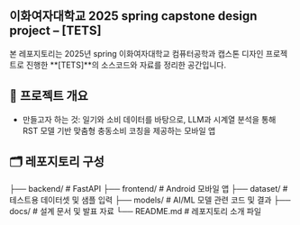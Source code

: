 ## 이화여자대학교 2025 spring capstone design project – [TETS]

본 레포지토리는 2025년 spring 이화여자대학교 컴퓨터공학과 캡스톤 디자인 프로젝트로 진행한 **[TETS]**의 소스코드와 자료를 정리한 공간입니다.

## 📌 프로젝트 개요

- 만들고자 하는 것: 일기와 소비 데이터를 바탕으로, LLM과 시계열 분석을 통해 RST 모델 기반 맞춤형 충동소비 코칭을 제공하는 모바일 앱

## 🗂️ 레포지토리 구성
├── backend/ # FastAPI 
├── frontend/ # Android 모바일 앱
├── dataset/ # 테스트용 데이터셋 및 샘플 입력
├── models/ # AI/ML 모델 관련 코드 및 결과
├── docs/ # 설계 문서 및 발표 자료
└── README.md # 레포지토리 소개 파일
